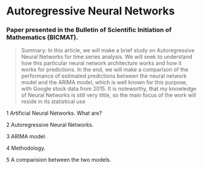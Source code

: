 # Autoregressive Neural Networks

### Paper presented in the Bulletin of Scientific Initiation of Mathematics (BICMAT).

> Summary: In this article, we will make a brief study on Autoregressive Neural
Networks for time series analysis. We will seek to understand how this particular
neural network architecture works and how it works for predictions. In the end,
we will make a comparison of the performance of estimated predictions between
the neural network model and the ARIMA model, which is well known for this
purpose, with Google stock data from 2015. It is noteworthy, that my knowledge
of Neural Networks is still very little, so the main focus of the work will reside in
its statistical use

1 Artificial Neural Networks. What are?

2 Autoregressive Neural Networks.

3 ARIMA model.

4 Methodology.

5 A comparision between the two models.


